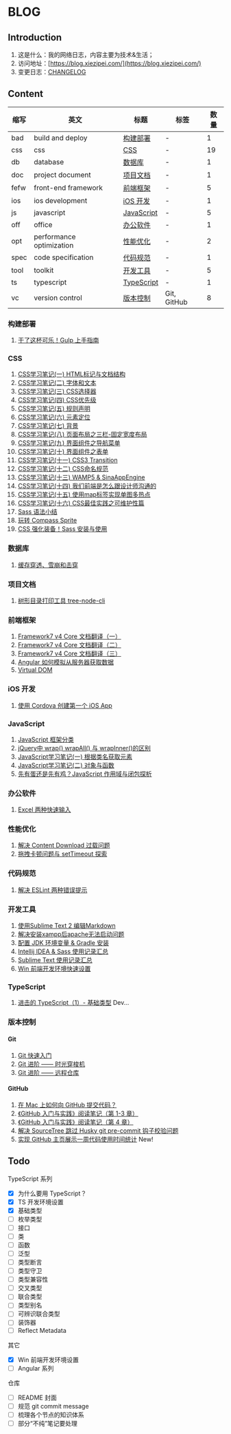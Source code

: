 # BLOG

## Introduction

1. 这是什么：我的网络日志，内容主要为技术&生活；
2. 访问地址：[https://blog.xiezipei.com/](https://blog.xiezipei.com/)
3. 变更日志：[CHANGELOG](./CHANGELOG.md)

## Content

|缩写|英文|标题|标签|数量|
|---|---|---|---|---|
|bad|build and deploy|[构建部署](#构建部署)|-|1|
|css|css|[CSS](#css)|-|19|
|db|database|[数据库](#数据库)|-|1|
|doc|project document|[项目文档](#项目文档)|-|1|
|fefw|front-end framework|[前端框架](#前端框架)|-|5|
|ios|ios development|[iOS 开发](#ios-开发)|-|1|
|js|javascript|[JavaScript](#JavaScript)|-|5|
|off|office|[办公软件](#办公软件)|-|1|
|opt|performance optimization|[性能优化](#性能优化)|-|2|
|spec|code specification|[代码规范](#代码规范)|-|1|
|tool|toolkit|[开发工具](#开发工具)|-|5|
|ts|typescript|[TypeScript](#TypeScript)|-|1|
|vc|version control|[版本控制](#版本控制)|Git, GitHub|8|

### 构建部署

1. [干了这杯可乐！Gulp 上手指南](https://segmentfault.com/a/1190000003866363)

### CSS

1. [CSS学习笔记\(一\) HTML标记与文档结构](https://segmentfault.com/a/1190000002425174)
2. [CSS学习笔记\(二\) 字体和文本](https://segmentfault.com/a/1190000002424847)
3. [CSS学习笔记\(三\) CSS选择器](https://segmentfault.com/a/1190000002426514)
4. [CSS学习笔记\(四\) CSS优先级](https://segmentfault.com/a/1190000002427029)
5. [CSS学习笔记\(五\) 规则声明](https://segmentfault.com/a/1190000002427851)
6. [CSS学习笔记\(六\) 元素定位](https://segmentfault.com/a/1190000002430611)
7. [CSS学习笔记\(七\) 背景](https://segmentfault.com/a/1190000002431644)
8. [CSS学习笔记\(八\) 页面布局之三栏\-固定宽度布局](https://segmentfault.com/a/1190000002438802)
9. [CSS学习笔记\(九\) 界面组件之导航菜单](https://segmentfault.com/a/1190000002446160)
10. [CSS学习笔记\(十\) 界面组件之表单](https://segmentfault.com/a/1190000002453474)
11. [CSS学习笔记\(十一\) CSS3 Transition](https://segmentfault.com/a/1190000002454792)
12. [CSS学习笔记\(十二\) CSS命名规范](https://segmentfault.com/a/1190000002469247)
13. [CSS学习笔记\(十三\) WAMP5 & SinaAppEngine](https://segmentfault.com/a/1190000002471857)
14. [CSS学习笔记\(十四\) 我们前端是怎么跟设计师沟通的](https://segmentfault.com/a/1190000002483654)
15. [CSS学习笔记\(十五\) 使用map标签实现单图多热点](https://segmentfault.com/a/1190000002489109)
16. [CSS学习笔记\(十六\) CSS最佳实践之可维护性篇](https://segmentfault.com/a/1190000003999308)
17. [Sass 语法小结](https://segmentfault.com/a/1190000008295208)
18. [玩转 Compass Sprite](https://segmentfault.com/a/1190000008309252)
20. [CSS 强化装备！Sass 安装与使用](https://segmentfault.com/a/1190000003912703)

### 数据库

1. [缓存穿透、雪崩和击穿](./db/201107.md)

### 项目文档

1. [树形目录打印工具 tree-node-cli](./doc/201106.md)

### 前端框架

1. [Framework7 v4 Core 文档翻译（一）](https://juejin.cn/post/6844903891423723527)
2. [Framework7 v4 Core 文档翻译（二）](https://juejin.cn/post/6844903891625050120)
3. [Framework7 v4 Core 文档翻译（三）](https://juejin.cn/post/6844903893361491982)
4. [Angular 如何模拟从服务器获取数据](./fefw/201103.md)
5. [Virtual DOM](./fefw/201104.md)

### iOS 开发

1. [使用 Cordova 创建第一个 iOS App](https://juejin.cn/post/6844903893004976141)

### JavaScript

1. [JavaScript 框架分类](https://segmentfault.com/a/1190000000766917)
2. [jQuery中 wrap\(\) wrapAll\(\) 与 wrapInner\(\)的区别](https://segmentfault.com/a/1190000000780313)
3. [JavaScript学习笔记\(一\) 根据类名获取元素](https://segmentfault.com/a/1190000002401164)
4. [JavaScript学习笔记\(二\) 对象与函数](https://segmentfault.com/a/1190000002406071)
5. [先有蛋还是先有鸡？JavaScript 作用域与闭包探析](https://segmentfault.com/a/1190000008369570)

### 办公软件

1. [Excel 两种快速输入](./off/201105.md)

### 性能优化

1. [解决 Content Download 过载问题](./opt/201001.md)
2. [拖拽卡顿问题与 setTimeout 探索](./opt/210201.md)

### 代码规范

1. [解决 ESLint 两种错误提示](./spec/201102.md)

### 开发工具

1. [使用Sublime Text 2 编辑Markdown](https://segmentfault.com/a/1190000000723945)
2. [解决安装xampp后apache无法启动问题](https://segmentfault.com/a/1190000001803636)
3. [配置 JDK 环境变量 & Gradle 安装](https://segmentfault.com/a/1190000008431686)
4. [Intellij IDEA & Sass 使用记录汇总](https://segmentfault.com/a/1190000008552365)
5. [Sublime Text 使用记录汇总](https://segmentfault.com/a/1190000008594620)
6. [Win 前端开发环境快速设置](./tool/210402.md)

### TypeScript

1. [进击的 TypeScript（1）- 基础类型](./ts/210403.md) Dev...

### 版本控制

#### Git

1. [Git 快速入门](https://segmentfault.com/a/1190000000725599)
2. [Git 进阶 —— 时光穿梭机](https://segmentfault.com/a/1190000000730170)
3. [Git 进阶 —— 远程仓库](https://segmentfault.com/a/1190000000738398)

#### GitHub

1. [在 Mac 上如何向 GitHub 提交代码？](https://segmentfault.com/a/1190000015724894)
2. [《GitHub 入门与实践》阅读笔记（第 1-3 章）](https://segmentfault.com/a/1190000015724936)
3. [《GitHub 入门与实践》阅读笔记（第 4 章）](https://segmentfault.com/a/1190000015724991)
4. [解决 SourceTree 跳过 Husky git pre-commit 钩子校验问题](./vc/201101.md)
5. [实现 GitHub 主页展示一周代码使用时间统计](./vc/210401.md) New!

## Todo

TypeScript 系列

- [x] 为什么要用 TypeScript？
- [x] TS 开发环境设置
- [x] 基础类型
- [ ] 枚举类型
- [ ] 接口
- [ ] 类
- [ ] 函数
- [ ] 泛型
- [ ] 类型断言
- [ ] 类型守卫
- [ ] 类型兼容性
- [ ] 交叉类型
- [ ] 联合类型
- [ ] 类型别名
- [ ] 可辨识联合类型
- [ ] 装饰器
- [ ] Reflect Metadata

其它

- [x] Win 前端开发环境设置
- [ ] Angular 系列

仓库

- [ ] README 封面
- [ ] 规范 git commit message
- [ ] 梳理各个节点的知识体系
- [ ] 部分“不纯”笔记要处理